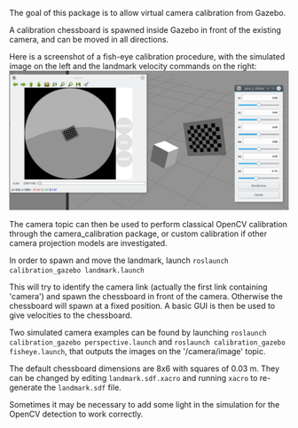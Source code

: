 The goal of this package is to allow virtual camera calibration from Gazebo.

A calibration chessboard is spawned inside Gazebo in front of the existing camera, and can be moved in all directions.

Here is a screenshot of a fish-eye calibration procedure, with the simulated image on the left and the landmark velocity commands on the right:
![alt tag](sdf/screenshot.jpg)

The camera topic can then be used to perform classical OpenCV calibration through the camera_calibration package, or custom calibration if other camera projection models are investigated.

In order to spawn and move the landmark, launch `roslaunch calibration_gazebo landmark.launch`

This will try to identify the camera link (actually the first link containing 'camera') and spawn the chessboard in front of the camera. Otherwise the chessboard will spawn at a fixed position. A basic GUI is then be used to give velocities to the chessboard.

Two simulated camera examples can be found by launching `roslaunch calibration_gazebo perspective.launch` and `roslaunch calibration_gazebo fisheye.launch`, that outputs the images on the '/camera/image' topic.

The default chessboard dimensions are 8x6 with squares of 0.03 m. They can be changed by editing `landmark.sdf.xacro` and running `xacro` to re-generate the `landmark.sdf` file.

Sometimes it may be necessary to add some light in the simulation for the OpenCV detection to work correctly. 
